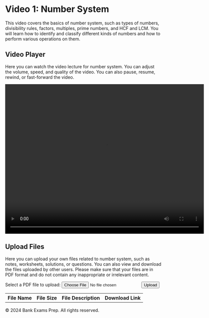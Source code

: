 <html>
<head>
    <title>Video 1: Number System</title>
    <style>
        /* Add your own CSS style here */
    </style>
</head>
<body>
    <div id="header">
        <h1>Video 1: Number System</h1>
        <p>This video covers the basics of number system, such as types of numbers, divisibility rules, factors, multiples, prime numbers, and HCF and LCM. You will learn how to identify and classify different kinds of numbers and how to perform various operations on them.</p>
    </div>
    <div id="content">
        <div id="video-player">
            <h2>Video Player</h2>
            <p>Here you can watch the video lecture for number system. You can adjust the volume, speed, and quality of the video. You can also pause, resume, rewind, or fast-forward the video.</p>
            <video id="video" width="640" height="480" controls>
                <source src="video1.mp4" type="video/mp4">
                Your browser does not support the video tag.
            </video>
        </div>
        <div id="upload-files">
            <h2>Upload Files</h2>
            <p>Here you can upload your own files related to number system, such as notes, worksheets, solutions, or questions. You can also view and download the files uploaded by other users. Please make sure that your files are in PDF format and do not contain any inappropriate or irrelevant content.</p>
            <form action="upload.php" method="post" enctype="multipart/form-data">
                <label for="file">Select a PDF file to upload:</label>
                <input type="file" id="file" name="file" accept="application/pdf">
                <input type="submit" value="Upload" name="submit">
            </form>
            <table>
                <tr>
                    <th>File Name</th>
                    <th>File Size</th>
                    <th>File Description</th>
                    <th>Download Link</th>
                </tr>
                <!-- Add more rows here with the file details and download links -->
            </table>
        </div>
    </div>
    <div id="footer">
        <p>© 2024 Bank Exams Prep. All rights reserved.</p>
    </div>
</body>
</html>

